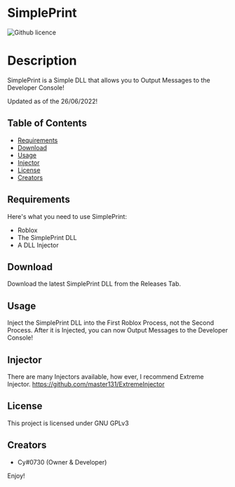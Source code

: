 # SimplePrint
  ![Github licence](https://img.shields.io/badge/license-GPLv3-green?style=flat-square)
  
# Description
SimplePrint is a Simple DLL that allows you to Output Messages to the Developer Console!

Updated as of the 26/06/2022!

## Table of Contents
  * [Requirements](#requirements)
  * [Download](#download)
  * [Usage](#usage)
  * [Injector](#injector)
  * [License](#license)
  * [Creators](#creators)
    
## Requirements
Here's what you need to use SimplePrint:
* Roblox
* The SimplePrint DLL
* A DLL Injector

## Download
Download the latest SimplePrint DLL from the Releases Tab.

## Usage
Inject the SimplePrint DLL into the First Roblox Process, not the Second Process. After it is Injected, you can now Output Messages to the Developer Console!

## Injector
There are many Injectors available, how ever, I recommend Extreme Injector. https://github.com/master131/ExtremeInjector

## License 
This project is licensed under GNU GPLv3

## Creators
* Cy#0730 (Owner & Developer)

Enjoy!
